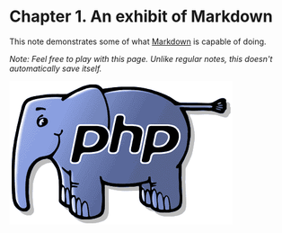 # Chapter 1. An exhibit of Markdown

This note demonstrates some of what [Markdown][1] is capable of doing.

*Note: Feel free to play with this page. Unlike regular notes, this doesn't automatically save itself.*

![](images/elephant.png)

[1]: http://daringfireball.net/projects/markdown/